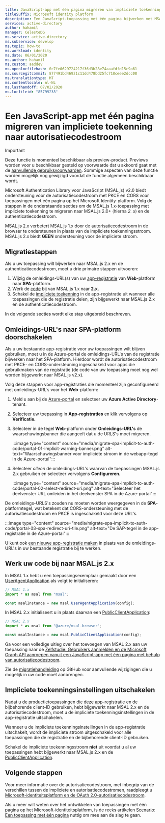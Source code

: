 ```yaml
---
title: JavaScript-app met één pagina migreren van impliciete toekenning naar autorisatiecodestroom | Azure
titleSuffix: Microsoft identity platform
description: Een JavaScript-toepassing met één pagina bijwerken met MSAL.js1.x en de impliciete toekenningsstroom naar MSAL.js2.x en de autorisatiecodestroom met PKCE- en CORS-ondersteuning.
services: active-directory
author: hahamil
manager: CelesteDG
ms.service: active-directory
ms.subservice: develop
ms.topic: how-to
ms.workload: identity
ms.date: 06/01/2020
ms.author: hahamil
ms.custom: aaddev
ms.openlocfilehash: 0c7fe0629724217f36d3b28e74aaafdfd15c9a61
ms.sourcegitcommit: 877491bd46921c11dd478bd25fc718ceee2dcc08
ms.translationtype: MT
ms.contentlocale: nl-NL
ms.lasthandoff: 07/02/2020
ms.locfileid: "85799238"
---
```

# <a name="migrate-a-javascript-single-page-app-from-implicit-grant-to-auth-code-flow"></a>Een JavaScript-app met één pagina migreren van impliciete toekenning naar autorisatiecodestroom

> [!IMPORTANT]
> Deze functie is momenteel beschikbaar als preview-product. Previews worden voor u beschikbaar gesteld op voorwaarde dat u akkoord gaat met de [aanvullende gebruiksvoorwaarden](https://azure.microsoft.com/support/legal/preview-supplemental-terms/). Sommige aspecten van deze functie worden mogelijk nog gewijzigd voordat de functie algemeen beschikbaar wordt.

Microsoft Authentication Library voor JavaScript (MSAL.js) v2.0 biedt ondersteuning voor de autorisatiecodestroom met PKCE en CORS voor toepassingen met één pagina op het Microsoft Identity-platform. Volg de stappen in de onderstaande secties om de MSAL.js 1.x-toepassing met impliciete toekenning te migreren naar MSAL.js 2.0+ (hierna *2. x*) en de authenticatiecodestroom.

MSAL.js 2.x verbetert MSAL.js 1.x door de autorisatiecodestroom in de browser te ondersteunen in plaats van de impliciete toekenningsstroom. MSAL.js 2.x biedt **GEEN** ondersteuning voor de impliciete stroom.

## <a name="migration-steps"></a>Migratiestappen

Als u uw toepassing wilt bijwerken naar MSAL.js 2.x en de authenticatiecodestroom, moet u drie primaire stappen uitvoeren:

1. Wijzig de omleidings-URL(s) van uw [app-registratie](#switch-redirect-uris-to-spa-platform) van **Web**-platform naar **SPA**-platform.
1. Werk de [code](#switch-redirect-uris-to-spa-platform) bij van MSAL.js 1.x naar **2.x**.
1. Schakel de [impliciete toekenning](#disable-implicit-grant-settings) in de app-registratie uit wanneer alle toepassingen die de registratie delen, zijn bijgewerkt naar MSAL.js 2.x en de authenticatiecodestroom.

In de volgende secties wordt elke stap uitgebreid beschreven.

## <a name="switch-redirect-uris-to-spa-platform"></a>Omleidings-URL's naar SPA-platform doorschakelen

Als u uw bestaande app-registratie voor uw toepassingen wilt blijven gebruiken, moet u in de Azure-portal de omleidings-URL's van de registratie bijwerken naar het SPA-platform. Hierdoor wordt de autorisatiecodestroom met PKCE- en CORS-ondersteuning ingeschakeld voor apps die gebruikmaken van de registratie (de code van uw toepassing moet nog wel worden bijgewerkt naar MSAL.js v2.x).

Volg deze stappen voor app-registraties die momenteel zijn geconfigureerd met omleidings-URL’s voor het **Web**-platform:

1. Meld u aan bij de [Azure-portal](https://portal.azure.com) en selecteer uw **Azure Active Directory**-tenant.
1. Selecteer uw toepassing in **App-registraties** en klik vervolgens op **Verificatie**.
1. Selecteer in de tegel **Web**-platform onder **Omleidings-URL's** de waarschuwingsbanner die aangeeft dat u de URLS's moet migreren.

    :::image type="content" source="media/migrate-spa-implicit-to-auth-code/portal-01-implicit-warning-banner.png" alt-text="Waarschuwingsbanner voor impliciete stroom in de webapp-tegel in de Azure-portal":::
1. Selecteer *alleen* de omleidings-URL's waarvan de toepassingen MSAL.js 2.x gebruiken en selecteer vervolgens **Configureren**.

    :::image type="content" source="media/migrate-spa-implicit-to-auth-code/portal-02-select-redirect-uri.png" alt-text="Selecteer het deelvenster URL omleiden in het deelvenster SPA in de Azure-portal":::

De omleidings-URLS's zouden nu moeten worden weergegeven in de **SPA**-platformtegel, wat betekent dat CORS-ondersteuning met de autorisatiecodestroom en PKCE is ingeschakeld voor deze URL's.

:::image type="content" source="media/migrate-spa-implicit-to-auth-code/portal-03-spa-redirect-uri-tile.png" alt-text="De SAP-tegel in de app-registratie in de Azure-portal":::

U kunt ook [een nieuwe app-registratie maken](scenario-spa-app-registration.md) in plaats van de omleidings-URL's in uw bestaande registratie bij te werken.

## <a name="update-your-code-to-msaljs-2x"></a>Werk uw code bij naar MSAL.js 2.x

In MSAL 1.x hebt u een toepassingsexemplaar gemaakt door een [UserAgentApplication][msal-js-useragentapplication] als volgt te initialiseren:

```javascript
// MSAL 1.x
import * as msal from "msal";

const msalInstance = new msal.UserAgentApplication(config);
```

In MSAL 2.x initialiseert u in plaats daarvan een [PublicClientApplication][msal-js-publicclientapplication]:

```javascript
// MSAL 2.x
import * as msal from "@azure/msal-browser";

const msalInstance = new msal.PublicClientApplication(config);
```

Ga voor een volledige uitleg over het toevoegen van MSAL 2.x aan uw toepassing naar de [Zelfstudie: Gebruikers aanmelden en de Microsoft Graph API aanroepen vanuit een JavaScript-app met één pagina met behulp van autorisatiecodestroom](tutorial-v2-javascript-auth-code.md).

Zie de [migratiehandleiding](https://github.com/AzureAD/microsoft-authentication-library-for-js/blob/dev/lib/msal-browser/docs/v1-migration.md) op GitHub voor aanvullende wijzigingen die u mogelijk in uw code moet aanbrengen.

## <a name="disable-implicit-grant-settings"></a>Impliciete toekenningsinstellingen uitschakelen

Nadat u de productietoepassingen die deze app-registratie en de bijbehorende client-ID gebruiken, hebt bijgewerkt naar MSAL 2.x en de autorisatiecodestroom, moet u de impliciete toekenningsinstellingen in de app-registratie uitschakelen.

Wanneer u de impliciete toekenningsinstellingen in de app-registratie uitschakelt, wordt de impliciete stroom uitgeschakeld voor alle toepassingen die de registratie en de bijbehorende client-ID gebruiken.

Schakel de impliciete toekenningsstroom **niet** uit voordat u al uw toepassingen hebt bijgewerkt naar MSAL.js 2.x en de [PublicClientApplication][msal-js-publicclientapplication].

## <a name="next-steps"></a>Volgende stappen

Voor meer informatie over de autorisatiecodestroom, met inbegrip van de verschillen tussen de impliciete en autorisatiecodestromen, raadpleegt u [Microsoft-identiteitsplatform en de OAuth 2.0-autorisatiecodestroom](v2-oauth2-auth-code-flow.md).

Als u meer wilt weten over het ontwikkelen van toepassingen met één pagina op het Microsoft-identiteitsplatform, is de reeks artikelen [Scenario: Een toepassing met één pagina](scenario-spa-overview.md) nuttig om mee aan de slag te gaan.

<!-- LINKS - external -->
[msal-js-useragentapplication]: https://azuread.github.io/microsoft-authentication-library-for-js/ref/msal-core/modules/_useragentapplication_.html
[msal-js-publicclientapplication]: https://azuread.github.io/microsoft-authentication-library-for-js/ref/msal-browser/classes/_src_app_publicclientapplication_.publicclientapplication.html
